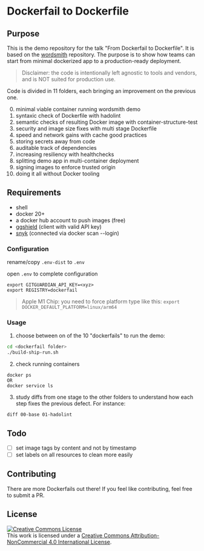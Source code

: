 

# Dockerfail to Dockerfile

## Purpose

This is the demo repository for the talk "From Dockerfail to Dockerfile". It is based on the [wordsmith](https://github.com/dockersamples/wordsmith) repository. The purpose is to show how teams can start from minimal dockerized app to a production-ready deployment.

> Disclaimer: the code is intentionally left agnostic to tools and vendors, and is NOT suited for production use.

Code is divided in 11 folders, each bringing an improvement on the previous one.

00. minimal viable container running wordsmith demo
01. syntaxic check of Dockerfile with hadolint
02. semantic checks of resulting Docker image with container-structure-test
03. security and image size fixes with multi stage Dockerfile
04. speed and network gains with cache good practices
05. storing secrets away from code
06. auditable track of dependencies
07. increasing resiliency with healthchecks
08. splitting demo app in multi-container deployment
09. signing images to enforce trusted origin
10. doing it all without Docker tooling

## Requirements

- shell
- docker 20+
- a docker hub account to push images (free)
- [ggshield](https://docs.gitguardian.com/ggshield-docs/reference/install) (client with valid API key)
- [snyk](https://snyk.io/) (connected via docker scan --login)

### Configuration

rename/copy `.env-dist` to `.env`

open `.env` to complete configuration
```
export GITGUARDIAN_API_KEY=<xyz>
export REGISTRY=dockerfail
```

> Apple M1 Chip: you need to force platform type like this:
`export DOCKER_DEFAULT_PLATFORM=linux/arm64`

### Usage

1. choose between on of the 10 "dockerfails" to run the demo:

```bash
cd <dockerfail folder>
./build-ship-run.sh
```

2. check running containers

```
docker ps
OR
docker service ls
```

3. study diffs from one stage to the other folders to understand how each step fixes the previous defect. For instance:

`diff 00-base 01-hadolint`

## Todo

- [ ] set image tags by content and not by timestamp
- [ ] set labels on all resources to clean more easily

## Contributing

There are more Dockerfails out there! If you feel like contributing, feel free to submit a PR.

## License

<a rel="license" href="http://creativecommons.org/licenses/by-nc/4.0/"><img alt="Creative Commons License" style="border-width:0" src="https://i.creativecommons.org/l/by-nc/4.0/88x31.png" /></a><br />This work is licensed under a <a rel="license" href="http://creativecommons.org/licenses/by-nc/4.0/">Creative Commons Attribution-NonCommercial 4.0 International License</a>.

